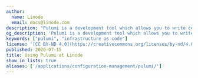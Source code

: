 ```yaml
---
author:
  name: Linode
  email: docs@linode.com
description: "Pulumi is a development tool which allows you to write computer programs which deploy cloud resources. Pulumi also integrates with multiple cloud platforms."
og_description: 'Pulumi is a development tool which allows you to write computer programs which deploy cloud resources. Pulumi also integrates with multiple cloud platforms.'
keywords: ["pulumi", "infrastructure as code"]
license: '[CC BY-ND 4.0](https://creativecommons.org/licenses/by-nd/4.0)'
published: 2020-07-15
title: Using Pulumi at Linode
show_in_lists: true
aliases: ['/applications/configuration-management/pulumi/']
---
```



